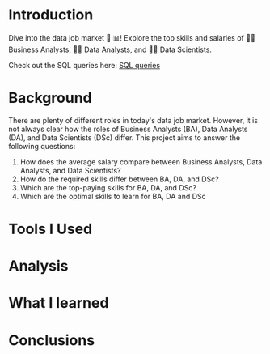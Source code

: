 # Introduction
Dive into the data job market 💼 📊! Explore the top skills and salaries of 👨‍💼 Business Analysts, 🧑‍💻 Data Analysts, and 🧑‍🔬 Data Scientists.

Check out the SQL queries here: [SQL queries](/queries/)

# Background
There are plenty of different roles in today's data job market. However, it is not always clear how the roles of Business Analysts (BA), Data Analysts (DA), and Data Scientists (DSc) differ. This project aims to answer the following questions:

1. How does the average salary compare between Business Analysts, Data Analysts, and Data Scientists?
2. How do the required skills differ between BA, DA, and DSc?
3. Which are the top-paying skills for BA, DA, and DSc?
4. Which are the optimal skills to learn for BA, DA and DSc

# Tools I Used
# Analysis
# What I learned
# Conclusions
